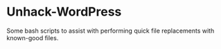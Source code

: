 # Unhack-WordPress
Some bash scripts to assist with performing quick file replacements with known-good files.
